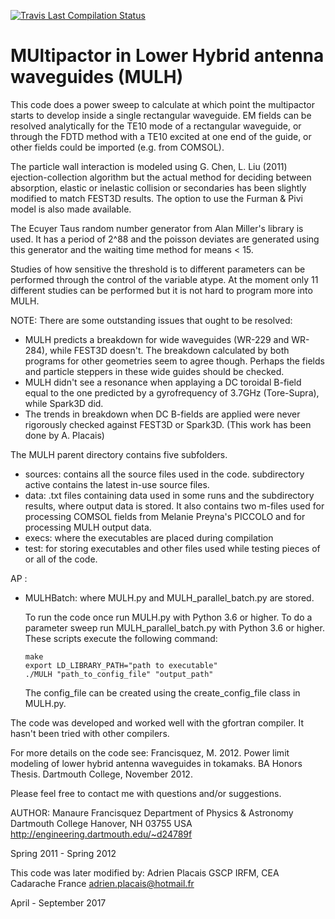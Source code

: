 [![Travis Last Compilation Status](https://travis-ci.org/jhillairet/MULH.svg?branch=master)
](https://travis-ci.org/jhillairet/MULH)
# MUltipactor in Lower Hybrid antenna waveguides (MULH)
 
This code does a power sweep to calculate at which point the multipactor
starts to develop inside a single rectangular waveguide.
EM fields can be resolved analytically for the TE10 mode of a rectangular
waveguide, or through the FDTD method with a TE10 excited at one end of the guide, or other
fields could be imported (e.g. from COMSOL).

The particle wall interaction is modeled using G. Chen, L. Liu (2011)
ejection-collection algorithm but the actual method for deciding between
absorption, elastic or inelastic collision or secondaries has been slightly
modified to match FEST3D results. The option to use the Furman & Pivi model
is also made available.

The Ecuyer Taus random number generator from Alan Miller's library is used.
It has a period of 2^88 and the poisson deviates are generated using this
generator and the waiting time method for means < 15.

Studies of how sensitive the threshold is to different parameters can be
performed through the control of the variable atype. At the moment only 11
different studies can be performed but it is not hard to program more into
MULH.

NOTE: There are some outstanding issues that ought to be resolved:
- MULH predicts a breakdown for wide waveguides (WR-229 and WR-284), while FEST3D doesn't.
The breakdown calculated by both programs for other geometries seem to agree though. Perhaps
the fields and particle steppers in these wide guides should be checked.
- MULH didn't see a resonance when applaying a DC toroidal B-field equal to
the one predicted by a gyrofrequency of 3.7GHz (Tore-Supra), while Spark3D did.
- The trends in breakdown when DC B-fields are applied were never rigorously checked against
FEST3D or Spark3D. (This work has been done by A. Placais)


The MULH parent directory contains five subfolders.
 - sources: contains all the source files used in the code. subdirectory
	active contains the latest in-use source files.
 - data: .txt files containing data used in some runs and the subdirectory
	results, where output data is stored. It also contains two m-files
	used for processing COMSOL fields from Melanie Preyna's PICCOLO and
	for processing MULH output data.
 - execs: where the executables are placed during compilation
 - test: for storing executables and other files used while testing pieces
	of or all of the code.

AP :
 - MULHBatch: where MULH.py and MULH_parallel_batch.py are stored.
 
	To run the code once run MULH.py with Python 3.6 or higher.
	To do a parameter sweep run MULH_parallel_batch.py with Python 3.6 or higher.
	These scripts execute the following command:
	```
	make
	export LD_LIBRARY_PATH="path to executable"
	./MULH "path_to_config_file" "output_path"
	```
	The config_file can be created using the create_config_file class in MULH.py.

The code was developed and worked well with the gfortran compiler.
It hasn't been tried with other compilers.

For more details on the code see:
Francisquez, M. 2012. Power limit modeling of lower hybrid antenna waveguides
in tokamaks. BA Honors Thesis. Dartmouth College, November 2012.

Please feel free to contact me with questions and/or suggestions.

AUTHOR: Manaure Francisquez
Department of Physics & Astronomy
Dartmouth College
Hanover, NH 03755
USA
http://engineering.dartmouth.edu/~d24789f

Spring 2011 - Spring 2012


This code was later modified by:
Adrien Placais
GSCP
IRFM, CEA Cadarache
France
adrien.placais@hotmail.fr

April - September 2017
